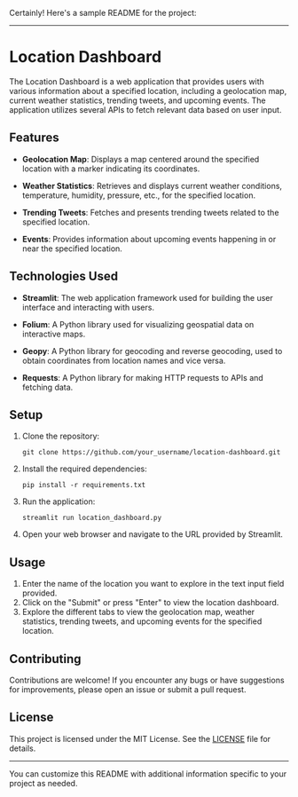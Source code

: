 Certainly! Here's a sample README for the project:

---

# Location Dashboard

The Location Dashboard is a web application that provides users with various information about a specified location, including a geolocation map, current weather statistics, trending tweets, and upcoming events. The application utilizes several APIs to fetch relevant data based on user input.

## Features

- **Geolocation Map**: Displays a map centered around the specified location with a marker indicating its coordinates.
  
- **Weather Statistics**: Retrieves and displays current weather conditions, temperature, humidity, pressure, etc., for the specified location.

- **Trending Tweets**: Fetches and presents trending tweets related to the specified location.

- **Events**: Provides information about upcoming events happening in or near the specified location.

## Technologies Used

- **Streamlit**: The web application framework used for building the user interface and interacting with users.
  
- **Folium**: A Python library used for visualizing geospatial data on interactive maps.

- **Geopy**: A Python library for geocoding and reverse geocoding, used to obtain coordinates from location names and vice versa.

- **Requests**: A Python library for making HTTP requests to APIs and fetching data.

## Setup

1. Clone the repository:

   ```
   git clone https://github.com/your_username/location-dashboard.git
   ```

2. Install the required dependencies:

   ```
   pip install -r requirements.txt
   ```

3. Run the application:

   ```
   streamlit run location_dashboard.py
   ```

4. Open your web browser and navigate to the URL provided by Streamlit.

## Usage

1. Enter the name of the location you want to explore in the text input field provided.
2. Click on the "Submit" or press "Enter" to view the location dashboard.
3. Explore the different tabs to view the geolocation map, weather statistics, trending tweets, and upcoming events for the specified location.

## Contributing

Contributions are welcome! If you encounter any bugs or have suggestions for improvements, please open an issue or submit a pull request.

## License

This project is licensed under the MIT License. See the [LICENSE](LICENSE) file for details.

---

You can customize this README with additional information specific to your project as needed.
